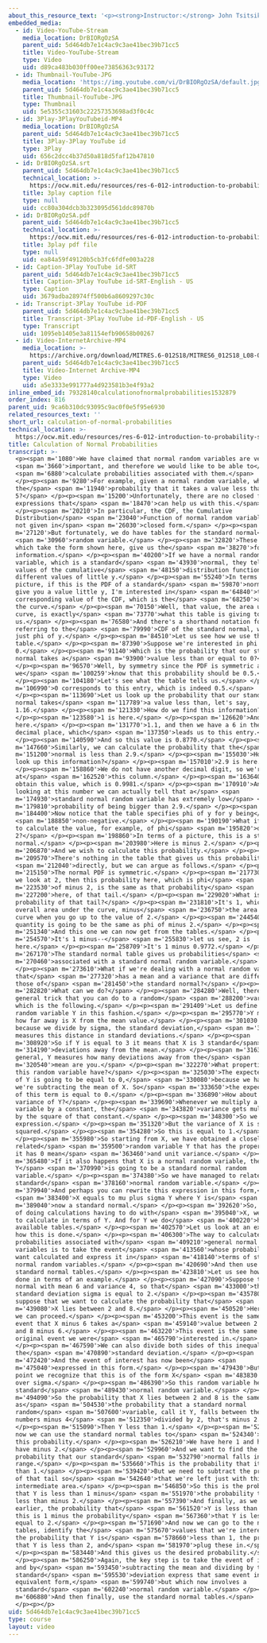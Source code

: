 ```yaml
---
about_this_resource_text: '<p><strong>Instructor:</strong> John Tsitsiklis</p>'
embedded_media:
  - id: Video-YouTube-Stream
    media_location: DrBIORgOzSA
    parent_uid: 5d464db7e1c4ac9c3ae41bec39b71cc5
    title: Video-YouTube-Stream
    type: Video
    uid: d89ca483b030ff00ee73856363c93172
  - id: Thumbnail-YouTube-JPG
    media_location: 'https://img.youtube.com/vi/DrBIORgOzSA/default.jpg'
    parent_uid: 5d464db7e1c4ac9c3ae41bec39b71cc5
    title: Thumbnail-YouTube-JPG
    type: Thumbnail
    uid: 5e5355c31603c22257353698ad3f0c4c
  - id: 3Play-3PlayYouTubeid-MP4
    media_location: DrBIORgOzSA
    parent_uid: 5d464db7e1c4ac9c3ae41bec39b71cc5
    title: 3Play-3Play YouTube id
    type: 3Play
    uid: 656c2dcc4b37d50a818d5faf12b47810
  - id: DrBIORgOzSA.srt
    parent_uid: 5d464db7e1c4ac9c3ae41bec39b71cc5
    technical_location: >-
      https://ocw.mit.edu/resources/res-6-012-introduction-to-probability-spring-2018/part-i-the-fundamentals/calculation-of-normal-probabilities/DrBIORgOzSA.srt
    title: 3play caption file
    type: null
    uid: cc80a304dcb3b323095d561ddc89870b
  - id: DrBIORgOzSA.pdf
    parent_uid: 5d464db7e1c4ac9c3ae41bec39b71cc5
    technical_location: >-
      https://ocw.mit.edu/resources/res-6-012-introduction-to-probability-spring-2018/part-i-the-fundamentals/calculation-of-normal-probabilities/DrBIORgOzSA.pdf
    title: 3play pdf file
    type: null
    uid: ea84a59f49120b5cb3fc6fdfe003a228
  - id: Caption-3Play YouTube id-SRT
    parent_uid: 5d464db7e1c4ac9c3ae41bec39b71cc5
    title: Caption-3Play YouTube id-SRT-English - US
    type: Caption
    uid: 3679adba28974ff500b6a8609297c30c
  - id: Transcript-3Play YouTube id-PDF
    parent_uid: 5d464db7e1c4ac9c3ae41bec39b71cc5
    title: Transcript-3Play YouTube id-PDF-English - US
    type: Transcript
    uid: 1095eb1405e3a81154efb90658b00267
  - id: Video-InternetArchive-MP4
    media_location: >-
      https://archive.org/download/MITRES.6-012S18/MITRES6_012S18_L08-09_300k.mp4
    parent_uid: 5d464db7e1c4ac9c3ae41bec39b71cc5
    title: Video-Internet Archive-MP4
    type: Video
    uid: a5e3333e991777a4d923581b3e4f93a2
inline_embed_id: 79328140calculationofnormalprobabilities1532879
order_index: 816
parent_uid: 9ca6b310dc93095c9ac0f0e5f95e6930
related_resources_text: ''
short_url: calculation-of-normal-probabilities
technical_location: >-
  https://ocw.mit.edu/resources/res-6-012-introduction-to-probability-spring-2018/part-i-the-fundamentals/calculation-of-normal-probabilities
title: Calculation of Normal Probabilities
transcript: >-
  <p><span m='1080'>We have claimed that normal random variables are very</span>
  <span m='3660'>important, and therefore we would like to be able to</span>
  <span m='6880'>calculate probabilities associated with them.</span>
  </p><p><span m='9280'>For example, given a normal random variable, what is
  the</span> <span m='11940'>probability that it takes a value less than
  5?</span> </p><p><span m='15200'>Unfortunately, there are no closed form
  expressions that</span> <span m='18470'>can help us with this.</span>
  </p><p><span m='20210'>In particular, the CDF, the Cumulative
  Distribution</span> <span m='23040'>Function of normal random variables, is
  not given in</span> <span m='26030'>closed form.</span> </p><p><span
  m='27120'>But fortunately, we do have tables for the standard normal</span>
  <span m='30960'>random variable.</span> </p><p><span m='32820'>These tables,
  which take the form shown here, give us the</span> <span m='38270'>following
  information.</span> </p><p><span m='40200'>If we have a normal random
  variable, which is a standard</span> <span m='43930'>normal, they tell us the
  values of the cumulative</span> <span m='48150'>distribution function for
  different values of little y.</span> </p><p><span m='55240'>In terms of a
  picture, if this is the PDF of a standard</span> <span m='59870'>normal and I
  give you a value little y, I'm interested in</span> <span m='64840'>the
  corresponding value of the CDF, which is the</span> <span m='68250'>area under
  the curve.</span> </p><p><span m='70150'>Well, that value, the area under this
  curve, is exactly</span> <span m='73770'>what this table is giving to
  us.</span> </p><p><span m='76580'>And there's a shorthand notation for
  referring to the</span> <span m='79990'>CDF of the standard normal, which is
  just phi of y.</span> </p><p><span m='84510'>Let us see how we use this
  table.</span> </p><p><span m='87390'>Suppose we're interested in phi of
  0.</span> </p><p><span m='91140'>Which is the probability that our standard
  normal takes a</span> <span m='93900'>value less than or equal to 0?</span>
  </p><p><span m='96570'>Well, by symmetry since the PDF is symmetric around 0,
  we</span> <span m='100259'>know that this probability should be 0.5.</span>
  </p><p><span m='104180'>Let's see what the table tells us.</span> </p><p><span
  m='106990'>0 corresponds to this entry, which is indeed 0.5.</span>
  </p><p><span m='113690'>Let us look up the probability that our standard
  normal takes</span> <span m='117789'>a value less than, let's say,
  1.16.</span> </p><p><span m='121330'>How do we find this information?</span>
  </p><p><span m='123580'>1 is here.</span> </p><p><span m='126620'>And 1.1 is
  here.</span> </p><p><span m='131770'>1.1, and then we have a 6 in the next
  decimal place, which</span> <span m='137350'>leads us to this entry.</span>
  </p><p><span m='140590'>And so this value is 0.8770.</span> </p><p><span
  m='147660'>Similarly, we can calculate the probability that the</span> <span
  m='151200'>normal is less than 2.9.</span> </p><p><span m='155030'>How do we
  look up this information?</span> </p><p><span m='157010'>2.9 is here.</span>
  </p><p><span m='158860'>We do not have another decimal digit, so we're looking
  at</span> <span m='162520'>this column.</span> </p><p><span m='163640'>And we
  obtain this value, which is 0.9981.</span> </p><p><span m='170910'>And by
  looking at this number we can actually tell that a</span> <span
  m='174930'>standard normal random variable has extremely low</span> <span
  m='179810'>probability of being bigger than 2.9.</span> </p><p><span
  m='184400'>Now notice that the table specifies phi of y for y being</span>
  <span m='188850'>non-negative.</span> </p><p><span m='190190'>What if we wish
  to calculate the value, for example, of phi</span> <span m='195820'>of minus
  2?</span> </p><p><span m='198860'>In terms of a picture, this is a standard
  normal.</span> </p><p><span m='203980'>Here is minus 2.</span> </p><p><span
  m='206870'>And we wish to calculate this probability.</span> </p><p><span
  m='209570'>There's nothing in the table that gives us this probability</span>
  <span m='212040'>directly, but we can argue as follows.</span> </p><p><span
  m='215150'>The normal PDF is symmetric.</span> </p><p><span m='217730'>So if
  we look at 2, then this probability here, which is phi</span> <span
  m='223530'>of minus 2, is the same as that probability</span> <span
  m='227200'>here, of that tail.</span> </p><p><span m='229020'>What is the
  probability of that tail?</span> </p><p><span m='231810'>It's 1, which is the
  overall area under the curve, minus</span> <span m='236750'>the area under the
  curve when you go up to the value of 2.</span> </p><p><span m='244540'>So this
  quantity is going to be the same as phi of minus 2.</span> </p><p><span
  m='251340'>And this one we can now get from the tables.</span> </p><p><span
  m='254570'>It's 1 minus--</span> <span m='255830'>let us see, 2 is
  here.</span> </p><p><span m='258709'>It's 1 minus 0.9772.</span> </p><p><span
  m='267170'>The standard normal table gives us probabilities</span> <span
  m='270460'>associated with a standard normal random variable.</span>
  </p><p><span m='273610'>What if we're dealing with a normal random variable
  that</span> <span m='277320'>has a mean and a variance that are different from
  those of</span> <span m='281450'>the standard normal?</span> </p><p><span
  m='282820'>What can we do?</span> </p><p><span m='284280'>Well, there's a
  general trick that you can do to a random</span> <span m='288200'>variable,
  which is the following.</span> </p><p><span m='291409'>Let us define a new
  random variable Y in this fashion.</span> </p><p><span m='295770'>Y measures
  how far away is X from the mean value.</span> </p><p><span m='301030'>But
  because we divide by sigma, the standard deviation,</span> <span m='304610'>it
  measures this distance in standard deviations.</span> </p><p><span
  m='308920'>So if Y is equal to 3 it means that X is 3 standard</span> <span
  m='314190'>deviations away from the mean.</span> </p><p><span m='316320'>In
  general, Y measures how many deviations away from the</span> <span
  m='320540'>mean are you.</span> </p><p><span m='322270'>What properties does
  this random variable have?</span> </p><p><span m='325030'>The expected value
  of Y is going to be equal to 0,</span> <span m='330080'>because we have X and
  we're subtracting the mean of X. So</span> <span m='333650'>the expected value
  of this term is equal to 0.</span> </p><p><span m='336890'>How about the
  variance of Y?</span> </p><p><span m='339690'>Whenever we multiply a random
  variable by a constant, the</span> <span m='343820'>variance gets multiplied
  by the square of that constant.</span> </p><p><span m='348300'>So we get this
  expression.</span> </p><p><span m='351320'>But the variance of X is sigma
  squared.</span> </p><p><span m='354280'>So this is equal to 1.</span>
  </p><p><span m='355980'>So starting from X, we have obtained a closely
  related</span> <span m='359500'>random variable Y that has the property that
  it has 0 mean</span> <span m='363460'>and unit variance.</span> </p><p><span
  m='365480'>If it also happens that X is a normal random variable, then
  Y</span> <span m='370990'>is going to be a standard normal random
  variable.</span> </p><p><span m='374380'>So we have managed to relate X to a
  standard</span> <span m='378160'>normal random variable.</span> </p><p><span
  m='379940'>And perhaps you can rewrite this expression in this form,</span>
  <span m='383400'>X equals to mu plus sigma Y where Y is</span> <span
  m='389040'>now a standard normal.</span> </p><p><span m='392620'>So, instead
  of doing calculations having to do with</span> <span m='395040'>X, we can try
  to calculate in terms of Y. And for Y we do</span> <span m='400220'>have
  available tables.</span> </p><p><span m='402570'>Let us look at an example of
  how this is done.</span> </p><p><span m='406300'>The way to calculate
  probabilities associated with</span> <span m='409210'>general normal random
  variables is to take the event</span> <span m='413560'>whose probability we
  want calculated and express it in</span> <span m='418140'>terms of standard
  normal random variables.</span> </p><p><span m='420690'>And then use the
  standard normal tables.</span> </p><p><span m='423810'>Let us see how this is
  done in terms of an example.</span> </p><p><span m='427090'>Suppose that X is
  normal with mean 6 and variance 4, so that</span> <span m='433000'>the
  standard deviation sigma is equal to 2.</span> </p><p><span m='435780'>And
  suppose that we want to calculate the probability that</span> <span
  m='439080'>X lies between 2 and 8.</span> </p><p><span m='450520'>Here's how
  we can proceed.</span> </p><p><span m='453200'>This event is the same as the
  event that X minus 6 takes a</span> <span m='459140'>value between 2 minus 6
  and 8 minus 6.</span> </p><p><span m='463220'>This event is the same as the
  original event we were</span> <span m='465790'>interested in.</span>
  </p><p><span m='467590'>We can also divide both sides of this inequality by
  the</span> <span m='470890'>standard deviation.</span> </p><p><span
  m='472420'>And the event of interest has now been</span> <span
  m='475040'>expressed in this form.</span> </p><p><span m='479430'>But at this
  point we recognize that this is of the form X</span> <span m='483830'>minus mu
  over sigma.</span> </p><p><span m='486390'>So this random variable here is a
  standard</span> <span m='489430'>normal random variable.</span> </p><p><span
  m='494090'>So the probability that X lies between 2 and 8 is the same
  as</span> <span m='504530'>the probability that a standard normal
  random</span> <span m='507600'>variable, call it Y, falls between these
  numbers minus 4</span> <span m='512350'>divided by 2, that's minus 2.</span>
  </p><p><span m='515090'>Then Y less than 1.</span> </p><p><span m='520960'>And
  now we can use the standard normal tables to</span> <span m='524340'>calculate
  this probability.</span> </p><p><span m='526210'>We have here 1 and here we
  have minus 2.</span> </p><p><span m='529960'>And we want to find the
  probability that our standard</span> <span m='532790'>normal falls inside this
  range.</span> </p><p><span m='535660'>This is the probability that it is less
  than 1.</span> </p><p><span m='539420'>But we need to subtract the probability
  of that tail so</span> <span m='542640'>that we're left just with this
  intermediate area.</span> </p><p><span m='546850'>So this is the probability
  that Y is less than 1 minus</span> <span m='551970'>the probability that Y is
  less than minus 2.</span> </p><p><span m='557390'>And finally, as we discussed
  earlier, the probability that</span> <span m='561520'>Y is less than minus 2,
  this is 1 minus the probability</span> <span m='567360'>that Y is less than or
  equal to 2.</span> </p><p><span m='571690'>And now we can go to the normal
  tables, identify the</span> <span m='575670'>values that we're interested in,
  the probability that Y is</span> <span m='578660'>less than 1, the probability
  that Y is less than 2, and</span> <span m='581970'>plug these in.</span>
  </p><p><span m='583440'>And this gives us the desired probability.</span>
  </p><p><span m='586250'>Again, the key step is to take the event of interest
  and by</span> <span m='593450'>subtracting the mean and dividing by the
  standard</span> <span m='595530'>deviation express that same event in an
  equivalent form,</span> <span m='599740'>but which now involves a
  standard</span> <span m='602240'>normal random variable.</span> </p><p><span
  m='606880'>And then finally, use the standard normal tables.</span>
  </p><p></p>
uid: 5d464db7e1c4ac9c3ae41bec39b71cc5
type: course
layout: video
---
```

